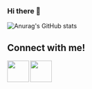 ### Hi there 👋

<!--
**muskanj895/muskanj895** is a ✨ _special_ ✨ repository because its `README.md` (this file) appears on your GitHub profile.

Here are some ideas to get you started:

- 🔭 I’m currently working on ...
- 🌱 I’m currently learning ...
- 👯 I’m looking to collaborate on ...
- 🤔 I’m looking for help with ...
- 💬 Ask me about ...
- 📫 How to reach me: ...
- 😄 Pronouns: ...
- ⚡ Fun fact: ...
-->

![Anurag's GitHub stats](https://github-readme-stats.vercel.app/api?username=muskanj895&show_icons=true&theme=dracula)
<h2> Connect with me! </h2>
<a href="https://www.linkedin.com/in/muskan-jain-50b252175/">
  <img align="left" width="50px" src="https://img.icons8.com/fluent/48/000000/linkedin.png" />
</a>
<a href = "mailto: muskanj895@gmail.com">
  <img align="left" width="50px" src="https://img.icons8.com/color/48/000000/gmail.png" />
</a>

